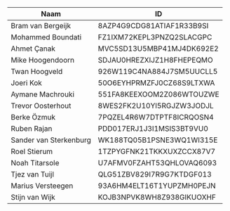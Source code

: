 |Naam|ID|
|---|---|
|Bram van Bergeijk|8AZP4G9CDG81ATIAF1R33B9SI|
|Mohammed Boundati|FZ1IXM72KEPL3PNZQ2SLACGPC|
|Ahmet Çanak|MVC5SD13U5MBP41MJ4DK692E2|
|Mike Hoogendoorn|SDJAU0HREZXIJZ1H8FHEPEQMO|
|Twan Hoogveld|926W119C4NA884J7SM5UUCLL5|
|Joeri Kok|50O6EYHPRMZFJ0CZ68S9LTXWA|
|Aymane Machrouki|551FA8KEEXOOM2Z086WTOUZWE|
|Trevor Oosterhout|8WES2FK2U10YI5RGJZW3JODJL|
|Berke Özmuk|7PQZEL4R6W7DTPTF8ICRQOSN4|
|Ruben Rajan|PDD017ERJ1J3I1MSIS3BT9VU0|
|Sander van Sterkenburg|WK188TQ05B1PSNE3WQ1WI315E|
|Roel Stierum|1TZPYGFNK21TKKXUXZCCX87V7|
|Noah Titarsole|U7AFMV0FZAHT53QHLOVAQ6093|
|Tjez van Tuijl|QLG51ZBV829I7R9G7KTDGF013|
|Marius Versteegen|93A6HM4ELT16T1YUPZMH0PEJN|
|Stijn van Wijk|KOJB3NPVK8WH8Z938GIKUOXHF|
